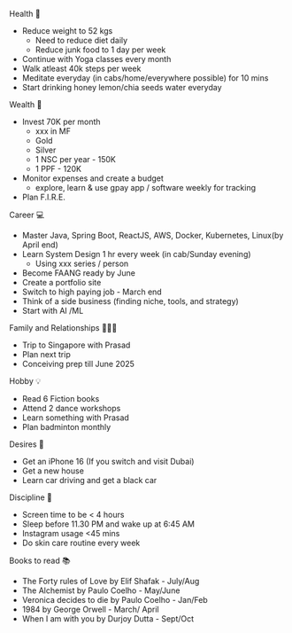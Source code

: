 
Health 💪
- Reduce weight to 52 kgs
	- Need to reduce diet daily  
	- Reduce junk food to 1 day per week
- Continue with Yoga classes every month
- Walk atleast 40k steps per week
- Meditate everyday (in cabs/home/everywhere possible) for 10 mins
- Start drinking honey lemon/chia seeds water everyday

Wealth 💸
- Invest 70K per month
	- xxx in MF
	- Gold
	- Silver
	- 1 NSC per year - 150K
	- 1 PPF - 120K
- Monitor expenses and create a budget
	- explore, learn & use gpay app / software weekly for tracking
- Plan F.I.R.E.

Career 💻
- Master Java, Spring Boot, ReactJS, AWS, Docker, Kubernetes, Linux(by April end)
- Learn System Design 1 hr every week (in cab/Sunday evening)
	- Using xxx series / person 
- Become FAANG ready by June
- Create a portfolio site 
- Switch to high paying job - March end
- Think of a side business (finding niche, tools, and strategy)
- Start with AI /ML 

Family and Relationships 👨‍👦‍👦
- Trip to Singapore with Prasad
- Plan next trip
-  Conceiving prep till June 2025

Hobby 💡
- Read 6 Fiction books
- Attend 2 dance workshops
- Learn something with Prasad
- Plan badminton monthly

Desires 🤩
- Get an iPhone 16 (If you switch and visit Dubai)
- Get a new house
- Learn car driving and get a black car

Discipline 🫡
- Screen time to be < 4 hours
- Sleep before 11.30 PM and wake up at 6:45 AM
- Instagram usage <45 mins
- Do skin care routine every week

Books to read 📚
- The Forty rules of Love by Elif Shafak - July/Aug
- The Alchemist by Paulo Coelho - May/June
- Veronica decides to die by Paulo Coelho - Jan/Feb
- 1984 by George Orwell - March/ April
- When I am with you by Durjoy Dutta - Sept/Oct